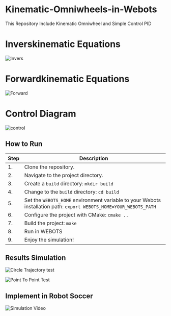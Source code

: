 # Kinematic-Omniwheels-in-Webots
  This Repository Include Kinematic Omniwheel and Simple Control PID

# Inverskinematic Equations

![Invers](https://github.com/MasdikaAliman/Kinematic-4-Omniwheels-in-Webots/assets/132833231/db91ee79-1970-4258-9cfb-5f7aeda2716c)

# Forwardkinematic Equations

![Forward](https://github.com/MasdikaAliman/Kinematic-4-Omniwheels-in-Webots/assets/132833231/e23c5d06-d3ea-434c-9ec1-76eecee8657c)

# Control Diagram

![control](https://github.com/MasdikaAliman/Kinematic-4-Omniwheels-in-Webots/assets/132833231/64ec6519-9fea-4a99-8936-f4547ba27266)


## How to Run

| Step | Description |
|------|-------------|
| 1.   | Clone the repository. |
| 2.   | Navigate to the project directory. |
| 3.   | Create a `build` directory: `mkdir build` |
| 4.   | Change to the `build` directory: `cd build` |
| 5.   | Set the `WEBOTS_HOME` environment variable to your Webots installation path: `export WEBOTS_HOME=YOUR_WEBOTS_PATH` |
| 6.   | Configure the project with CMake: `cmake ..` |
| 7.   | Build the project: `make` |
| 8.   | Run in WEBOTS|
| 9.   | Enjoy the simulation! |

## Results Simulation
![Circle Trajectory test](https://github.com/MasdikaAliman/Kinematic-4-Omniwheels-in-Webots/assets/132833231/b5daa9ba-b8c1-4116-9b4d-149f45cf1174)

![Point To Point Test](https://github.com/MasdikaAliman/Kinematic-4-Omniwheels-in-Webots/assets/132833231/3a65fa67-b0bf-4388-be2c-6b964f99530b)

## Implement in Robot Soccer
![Simulation Video](https://github.com/MasdikaAliman/Kinematic-4-Omniwheels-in-Webots/assets/132833231/b7c66823-12ad-4a33-b586-4e0954a59215)


